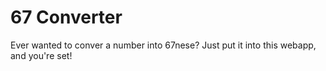 # 67 Converter

Ever wanted to conver a number into 67nese? Just put it into this webapp, and you're set!
